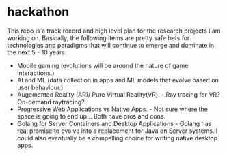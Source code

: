 # hackathon
This repo is a track record and high level plan for the research projects I am working on.  Basically, the following items are pretty safe bets for technologies and paradigms that will continue to emerge and dominate in the next 5 - 10 years:

  - Mobile gaming (evolutions will be around the nature of game interactions.)
  - AI and ML (data collection in apps and ML models that evolve based on user behaviour.)
  - Augemented Reality (AR)/ Pure Virtual Reality(VR).
  		- Ray tracing for VR?  On-demand raytracing?
  - Progressive Web Applications vs Native Apps. 
  		- Not sure where the space is going to end up...  Both have pros and cons.
  - Golang for Server Containers and Desktop Applications
  		- Golang has real promise to evolve into a replacement for Java on Server systems.  I could also eventually be a compelling choice for writing native desktop apps.

  
